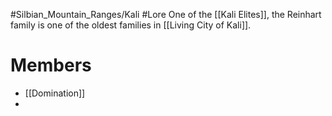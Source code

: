 #Silbian_Mountain_Ranges/Kali #Lore 
One of the [[Kali Elites]], the Reinhart family is one of the oldest families in [[Living City of Kali]]. 
# Members
- [[Domination]]
- 